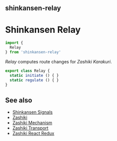 ## shinkansen-relay

# Shinkansen Relay

```javascript
import {
  Relay
} from 'shinkansen-relay'
```

*Relay* computes route changes for *Zashiki Karakuri*.

```javascript
export class Relay {
  static initiate () { }
  static regulate () { }
}
```

## See also

- [Shinkansen Signals](https://github.com/modernpoacher/shinkansen-signals)
- [Zashiki](https://github.com/modernpoacher/zashiki)
- [Zashiki Mechanism](https://github.com/modernpoacher/zashiki-mechanism)
- [Zashiki Transport](https://github.com/modernpoacher/zashiki-transport)
- [Zashiki React Redux](https://github.com/modernpoacher/zashiki-react-redux)
